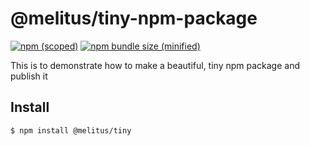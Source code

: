 # @melitus/tiny-npm-package


[![npm (scoped)](https://img.shields.io/npm/v/@melitus/tiny-npm-package.svg)](https://www.npmjs.com/package/@melitus/tiny)
[![npm bundle size (minified)](https://img.shields.io/bundlephobia/min/@melitus/tiny-npm-package.svg)](https://www.npmjs.com/package/@melitus/tiny)

This is to demonstrate how to make a beautiful, tiny npm package and publish it

## Install

```
$ npm install @melitus/tiny
```

